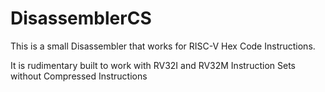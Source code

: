 # DisassemblerCS

This is a small Disassembler that works for RISC-V Hex Code Instructions.

It is rudimentary built to work with RV32I and RV32M Instruction Sets without Compressed Instructions

